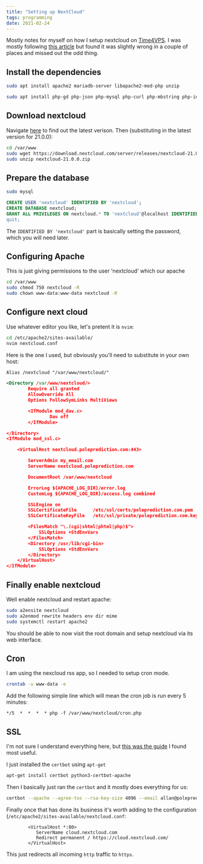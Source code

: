 ```yaml
---
title: "Setting up NextCloud"
tags: programming
date: 2021-02-24
---
```


Mostly notes for myself on how I setup nextcloud on [Time4VPS](https://www.time4vps.com/).
I was mostly following [this article](https://dev.to/bajicdusko/setting-up-nextcloud-as-alternative-to-google-services-2i5p) but found it was slightly wrong in a couple of places and missed out the odd thing.

## Install the dependencies

```bash
sudo apt install apache2 mariadb-server libapache2-mod-php unzip

sudo apt install php-gd php-json php-mysql php-curl php-mbstring php-intl php-imagick php-xml php-zip
```


## Download nextcloud

Navigate [here](https://nextcloud.com/install/#instructions-server) to find out the latest verison.
Then (substituting in the latest version for 21.0.0):


```bash
cd /var/www
sudo wget https://download.nextcloud.com/server/releases/nextcloud-21.0.0.zip
sudo unzip nextcloud-21.0.0.zip
```

## Prepare the database




```bash
sudo mysql
```
```sql
CREATE USER 'nextcloud' IDENTIFIED BY 'nextcloud';
CREATE DATABASE nextcloud;
GRANT ALL PRIVILEGES ON nextcloud.* TO 'nextcloud'@localhost IDENTIFIED BY ‘nextcloud’; and then flush'em FLUSH PRIVILEGES;
quit;
```

The `IDENTIFIED BY 'nextcloud'` part is basically setting the password,  which you will need later.


## Configuring Apache

This is just giving permissions to the user 'nextcloud' which our apache 

```bash
cd /var/www
sudo chmod 750 nextcloud -R
sudo chown www-data:www-data nextcloud -R
```


## Configure next cloud

Use whatever editor you like, let's pretent it is `nvim`:

```bash
cd /etc/apache2/sites-available/
nvim nextcloud.conf
```

Here is the one I used, but obviously you'll need to substitute in your own host:

```xml
Alias /nextcloud "/var/www/nextcloud/"

<Directory /var/www/nextcloud/>
        Require all granted
        AllowOverride All
        Options FollowSymLinks MultiViews

        <IfModule mod_dav.c>
                Dav off
        </IfModule>

</Directory>
<IfModule mod_ssl.c>

    <VirtualHost nextcloud.poleprediction.com:443>

        ServerAdmin my_email.com
        ServerName nextcloud.poleprediction.com

        DocumentRoot /var/www/nextcloud

        ErrorLog ${APACHE_LOG_DIR}/error.log
        CustomLog ${APACHE_LOG_DIR}/access.log combined

        SSLEngine on
        SSLCertificateFile      /etc/ssl/certs/poleprediction.com.pem
        SSLCertificateKeyFile   /etc/ssl/private/poleprediction.com.key.pem

        <FilesMatch "\.(cgi|shtml|phtml|php)$">
            SSLOptions +StdEnvVars
        </FilesMatch>
        <Directory /usr/lib/cgi-bin>
            SSLOptions +StdEnvVars
        </Directory>
    </VirtualHost>
</IfModule>
```

## Finally enable nextcloud

Well enable nextcloud and restart apache:


```bash
sudo a2ensite nextcloud
sudo a2enmod rewrite headers env dir mime
sudo systemctl restart apache2
```

You should be able to now visit the root domain and setup nextcloud via its web interface.


## Cron

I am using the nexcloud rss app, so I needed to setup cron mode. 

```bash
crontab -u www-data -e
```

Add the following simple line which will mean the cron job is run every 5 minutes:

```
*/5  *  *  *  * php -f /var/www/nextcloud/cron.php
```


## SSL

I'm not sure I understand everything here, but [this was the guide](https://bayton.org/docs/nextcloud/installing-nextcloud-on-ubuntu-16-04-lts-with-redis-apcu-ssl-apache/) I found most useful.

I just installed the `certbot` using `apt-get`

```bash
apt-get install certbot python3-certbot-apache
```

Then I basically just ran the `certbot` and it mostly does everything for us:

```bash
certbot --apache --agree-tos --rsa-key-size 4096 --email allan@poleprediction.com --redirect -d nextcloud.poleprediction.com
```

Finally once that has done its business it's worth adding to the configuration (`/etc/apache2/sites-available/nextcloud.conf`:

```
        <VirtualHost *:80>
           ServerName cloud.nextcloud.com
           Redirect permanent / https://cloud.nextcloud.com/
        </VirtualHost>
```

This just redirects all incoming `http` traffic to `https`.
